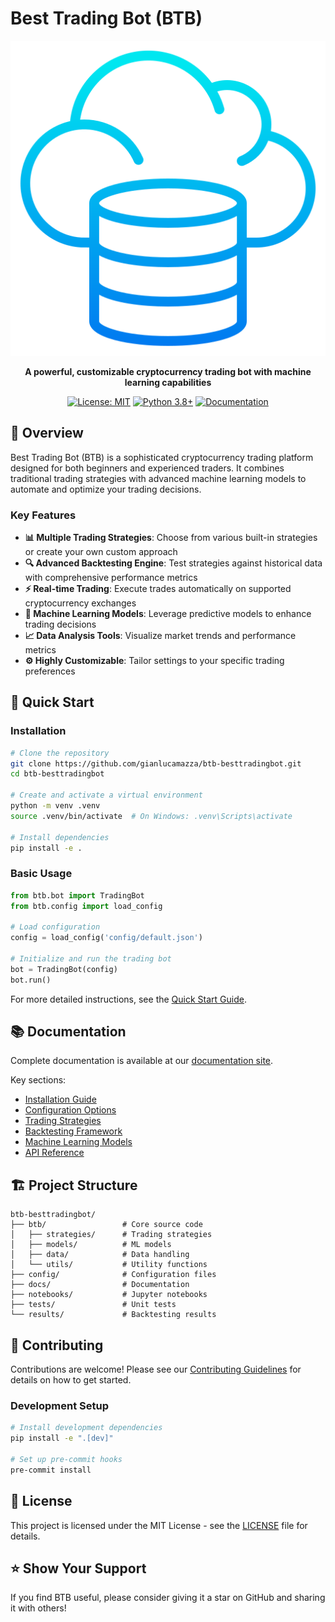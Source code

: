 # Best Trading Bot (BTB)

<div align="center">

![BTB Logo](docs/assets/images/btb_logo.png)

**A powerful, customizable cryptocurrency trading bot with machine learning capabilities**

[![License: MIT](https://img.shields.io/badge/License-MIT-yellow.svg)](https://opensource.org/licenses/MIT)
[![Python 3.8+](https://img.shields.io/badge/python-3.8+-blue.svg)](https://www.python.org/downloads/)
[![Documentation](https://img.shields.io/badge/docs-latest-brightgreen.svg)](https://gianlucamazza.github.io/btb-besttradingbot)

</div>

## 📖 Overview

Best Trading Bot (BTB) is a sophisticated cryptocurrency trading platform designed for both beginners and experienced traders. It combines traditional trading strategies with advanced machine learning models to automate and optimize your trading decisions.

### Key Features

- **📊 Multiple Trading Strategies**: Choose from various built-in strategies or create your own custom approach
- **🔍 Advanced Backtesting Engine**: Test strategies against historical data with comprehensive performance metrics
- **⚡ Real-time Trading**: Execute trades automatically on supported cryptocurrency exchanges
- **🤖 Machine Learning Models**: Leverage predictive models to enhance trading decisions
- **📈 Data Analysis Tools**: Visualize market trends and performance metrics
- **⚙️ Highly Customizable**: Tailor settings to your specific trading preferences

## 🚀 Quick Start

### Installation

```bash
# Clone the repository
git clone https://github.com/gianlucamazza/btb-besttradingbot.git
cd btb-besttradingbot

# Create and activate a virtual environment
python -m venv .venv
source .venv/bin/activate  # On Windows: .venv\Scripts\activate

# Install dependencies
pip install -e .
```

### Basic Usage

```python
from btb.bot import TradingBot
from btb.config import load_config

# Load configuration
config = load_config('config/default.json')

# Initialize and run the trading bot
bot = TradingBot(config)
bot.run()
```

For more detailed instructions, see the [Quick Start Guide](https://gianlucamazza.github.io/btb-besttradingbot/QUICK_START.html).

## 📚 Documentation

Complete documentation is available at our [documentation site](https://gianlucamazza.github.io/btb-besttradingbot/).

Key sections:
- [Installation Guide](https://gianlucamazza.github.io/btb-besttradingbot/INSTALLATION.html)
- [Configuration Options](https://gianlucamazza.github.io/btb-besttradingbot/CONFIGURATION.html)
- [Trading Strategies](https://gianlucamazza.github.io/btb-besttradingbot/STRATEGIES.html)
- [Backtesting Framework](https://gianlucamazza.github.io/btb-besttradingbot/BACKTESTING.html)
- [Machine Learning Models](https://gianlucamazza.github.io/btb-besttradingbot/MODELS.html)
- [API Reference](https://gianlucamazza.github.io/btb-besttradingbot/API_REFERENCE.html)

## 🏗️ Project Structure

```
btb-besttradingbot/
├── btb/                 # Core source code
│   ├── strategies/      # Trading strategies
│   ├── models/          # ML models
│   ├── data/            # Data handling
│   └── utils/           # Utility functions
├── config/              # Configuration files
├── docs/                # Documentation
├── notebooks/           # Jupyter notebooks
├── tests/               # Unit tests
└── results/             # Backtesting results
```

## 🤝 Contributing

Contributions are welcome! Please see our [Contributing Guidelines](https://gianlucamazza.github.io/btb-besttradingbot/CONTRIBUTING.html) for details on how to get started.

### Development Setup

```bash
# Install development dependencies
pip install -e ".[dev]"

# Set up pre-commit hooks
pre-commit install
```

## 📜 License

This project is licensed under the MIT License - see the [LICENSE](LICENSE) file for details.

## ⭐ Show Your Support

If you find BTB useful, please consider giving it a star on GitHub and sharing it with others!
